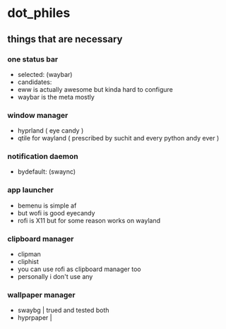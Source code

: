 # dot_philes

## things that are necessary

### one status bar
- selected: (waybar)
- candidates:
- eww is actually awesome but kinda hard to configure
- waybar is the meta mostly

### window manager
- hyprland ( eye candy )
- qtile for wayland ( prescribed by suchit and every python andy ever )

### notification daemon
- bydefault: (swaync)

### app launcher
- bemenu is simple af
- but wofi is good eyecandy
- rofi is X11 but for some reason works on wayland

### clipboard manager
- clipman
- cliphist
- you can use rofi as clipboard manager too
- personally i don't use any

### wallpaper manager
- swaybg        | trued and tested both
- hyprpaper     | 
